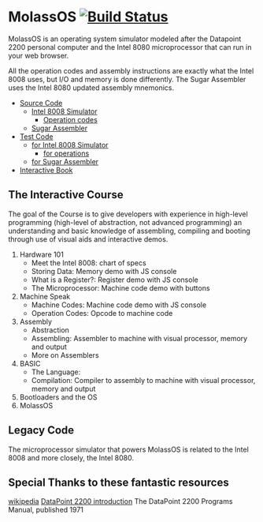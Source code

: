 MolassOS [![Build Status](https://travis-ci.org/alexbrjo/MolassOS.svg?branch=master)](https://travis-ci.org/alexbrjo/MolassOS)
=======================
MolassOS is an operating system simulator modeled after the Datapoint 2200 
personal computer and the Intel 8080 microprocessor that can run in your web
browser.

All the operation codes and assembly instructions are exactly what the Intel 
8008 uses, but I/O and memory is done differently. The Sugar Assembler uses the 
Intel 8080 updated assembly mnemonics.

- [Source Code](src/) 
  - [Intel 8008 Simulator](src/Intel8008) 
    - [Operation codes](src/Intel8008/instructions)
  - [Sugar Assembler](src/SugarAsm) 
- [Test Code](test/)
  - [for Intel 8008 Simulator](test/Intel8008) 
    - [for operations](test/Intel8008/instructions)
  - [for Sugar Assembler](test/SugarAsm) 
- [Interactive Book](test/) 

The Interactive Course
----------------------
The goal of the Course is to give developers with experience in high-level 
programming (high-level of abstraction, not advanced programming) an
understanding and basic knowledge of assembling, compiling and booting through 
use of visual aids and interactive demos.

1. Hardware 101
    * Meet the Intel 8008: chart of specs
    * Storing Data: Memory demo with JS console
    * What is a Register?: Register demo with JS console
    * The Microprocessor: Machine code demo with buttons
2. Machine Speak
    * Machine Codes: Machine code demo with JS console
    * Operation Codes: Opcode to machine code 
3. Assembly
    * Abstraction
    * Assembling: Assembler to machine with visual processor, memory and output
    * More on Assemblers
4. BASIC
    * The Language: 
    * Compilation: Compiler to assembly to machine with visual processor, memory and output
5. Bootloaders and the OS
6. MolassOS

Legacy Code
-----------
The microprocessor simulator that powers MolassOS is related to the Intel 8008 
and more closely, the Intel 8080. 

Special Thanks to these fantastic resources
-------------------------------------------
[wikipedia](https://en.wikipedia.org/wiki/BASIC)
[DataPoint 2200 introduction](http://www.sbprojects.com/sbasm/dp2200.php)
The DataPoint 2200 Programs Manual, published 1971
